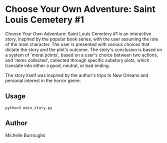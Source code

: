 # Choose Your Own Adventure: Saint Louis Cemetery #1

Choose Your Own Adventure: Saint Louis Cemetery #1 is an interactive story, inspired by the popular book series, with the user assuming the role of the main character. 
The user is presented with various choices that dictate the story and the plot's outcome. The story's conclusion is based on a system of 'moral points', based on a user's choice between two actions, and 'items collected', collected through specific substory plots, which translate into either a good, neutral, or bad ending.

The story itself was inspired by the author's trips to New Orleans and personal interest in the horror genre.

## Usage

```console
python3 main_story.py
```

## Author

Michelle Burroughs
